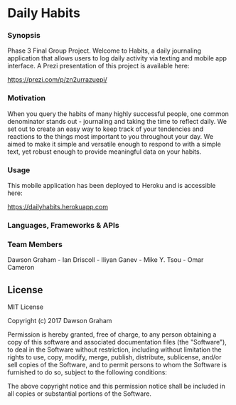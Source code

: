 # Daily Habits

### Synopsis

Phase 3 Final Group Project. Welcome to Habits, a daily journaling application that allows users to log daily activity via texting and mobile app interface. A Prezi presentation of this project is available here:

https://prezi.com/p/zn2urrazuepi/

### Motivation

When you query the habits of many highly successful people, one common denominator stands out - journaling and taking the time to reflect daily. We set out to create an easy way to keep track of your tendencies and reactions to the things most important to you throughout your day. We aimed to make it simple and versatile enough to respond to with a simple text, yet robust enough to provide meaningful data on your habits.

### Usage

This mobile application has been deployed to Heroku and is accessible here:

https://dailyhabits.herokuapp.com

### Languages, Frameworks & APIs




### Team Members

Dawson Graham -
Ian Driscoll -
Iliyan Ganev -
Mike Y. Tsou -
Omar Cameron

## License

MIT License

Copyright (c) 2017 Dawson Graham

Permission is hereby granted, free of charge, to any person obtaining a copy
of this software and associated documentation files (the "Software"), to deal
in the Software without restriction, including without limitation the rights
to use, copy, modify, merge, publish, distribute, sublicense, and/or sell
copies of the Software, and to permit persons to whom the Software is
furnished to do so, subject to the following conditions:

The above copyright notice and this permission notice shall be included in all
copies or substantial portions of the Software.